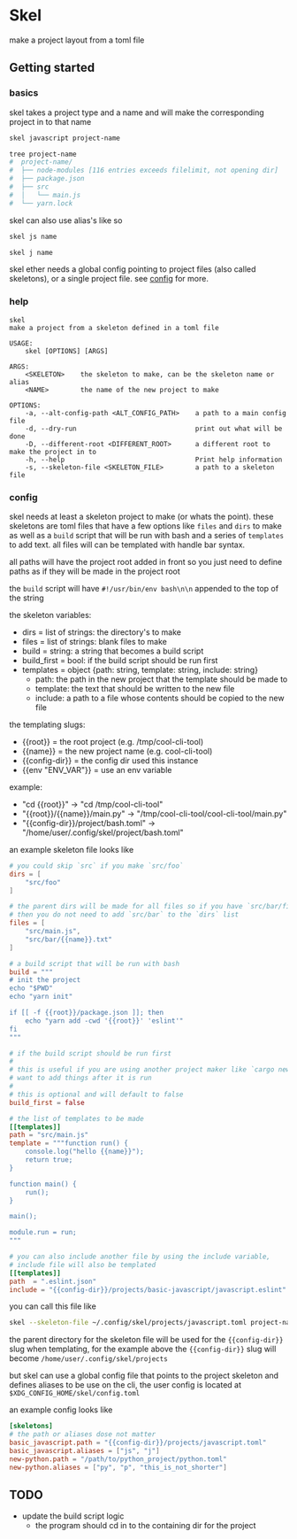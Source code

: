 # Skel

make a project layout from a toml file

## Getting started

### basics
skel takes a project type and a name and will make the corresponding project in
to that name

```bash
skel javascript project-name

tree project-name
#  project-name/
#  ├── node-modules [116 entries exceeds filelimit, not opening dir]
#  ├── package.json
#  ├── src
#  │   └── main.js
#  └── yarn.lock
```

skel can also use alias's like so
```bash
skel js name

skel j name
```

skel ether needs a global config pointing to project files (also called
skeletons), or a single project file. see [config](#config) for more.

### help
```
skel
make a project from a skeleton defined in a toml file

USAGE:
    skel [OPTIONS] [ARGS]

ARGS:
    <SKELETON>    the skeleton to make, can be the skeleton name or alias
    <NAME>        the name of the new project to make

OPTIONS:
    -a, --alt-config-path <ALT_CONFIG_PATH>    a path to a main config file
    -d, --dry-run                              print out what will be done
    -D, --different-root <DIFFERENT_ROOT>      a different root to make the project in to
    -h, --help                                 Print help information
    -s, --skeleton-file <SKELETON_FILE>        a path to a skeleton file
```

### config


skel needs at least a skeleton project to make (or whats the point). these
skeletons are toml files that have a few options like `files` and `dirs` to make
as well as a `build` script that will be run with bash and a series of
`templates` to add text. all files will can be templated with handle bar syntax.

all paths will have the project root added in front so you just need to define
paths as if they will be made in the project root

the `build` script will have `#!/usr/bin/env bash\n\n` appended to the top of
the string

the skeleton variables:
  - dirs = list of strings: the directory's to make
  - files = list of strings: blank files to make
  - build = string: a string that becomes a build script
  - build_first = bool: if the build script should be run first
  - templates = object {path: string, template: string, include: string}
      - path: the path in the new project that the template should be made to
      - template: the text that should be written to the new file
      - include: a path to a file whose contents should be copied to the new file

the templating slugs:
  - {{root}} = the root project (e.g. /tmp/cool-cli-tool)
  - {{name}} = the new project name (e.g. cool-cli-tool)
  - {{config-dir}} = the config dir used this instance
  - {{env "ENV_VAR"}} = use an env variable

example:
  - "cd {{root}}" -> "cd /tmp/cool-cli-tool"
  - "{{root}}/{{name}}/main.py" -> "/tmp/cool-cli-tool/cool-cli-tool/main.py"
  - "{{config-dir}}/project/bash.toml" -> "/home/user/.config/skel/project/bash.toml"


an example skeleton file looks like

```toml
# you could skip `src` if you make `src/foo`
dirs = [
    "src/foo"
]

# the parent dirs will be made for all files so if you have `src/bar/file.txt`
# then you do not need to add `src/bar` to the `dirs` list
files = [
    "src/main.js",
    "src/bar/{{name}}.txt"
]

# a build script that will be run with bash
build = """
# init the project
echo "$PWD"
echo "yarn init"

if [[ -f {{root}}/package.json ]]; then
    echo "yarn add -cwd '{{root}}' 'eslint'"
fi
"""

# if the build script should be run first
#
# this is useful if you are using another project maker like `cargo new` and
# want to add things after it is run
#
# this is optional and will default to false
build_first = false

# the list of templates to be made
[[templates]]
path = "src/main.js"
template = """function run() {
    console.log("hello {{name}}");
    return true;
}

function main() {
    run();
}

main();

module.run = run;
"""

# you can also include another file by using the include variable,
# include file will also be templated
[[templates]]
path  = ".eslint.json"
include = "{{config-dir}}/projects/basic-javascript/javascript.eslint"
```

you can call this file like

```bash
skel --skeleton-file ~/.config/skel/projects/javascript.toml project-name
```

the parent directory for the skeleton file will be used for the `{{config-dir}}`
slug when templating, for the example above the `{{config-dir}}` slug will
become `/home/user/.config/skel/projects`


but skel can use a global config file that points to the project skeleton and
defines  aliases to be use on the cli, the user config is located at
`$XDG_CONFIG_HOME/skel/config.toml`

an example config looks like

```toml
[skeletons]
# the path or aliases dose not matter
basic_javascript.path = "{{config-dir}}/projects/javascript.toml"
basic_javascript.aliases = ["js", "j"]
new-python.path = "/path/to/python_project/python.toml"
new-python.aliases = ["py", "p", "this_is_not_shorter"]
```

## TODO

- update the build script logic
  - the program should cd in to the containing dir for the project
